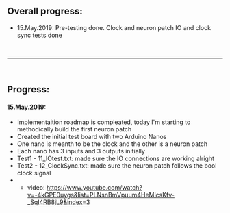 ## Overall progress:
- 15.May.2019: Pre-testing done. Clock and neuron patch IO and clock sync tests done

<br>
<hr>
<br>

## Progress:
#### 15.May.2019:
- Implementaition roadmap is compleated, today I'm starting to methodically build the first neuron patch
- Created the initial test board with two Arduino Nanos
- One nano is meanth to be the clock and the other is a neuron patch
- Each nano has 3 inputs and 3 outputs initially
- Test1 - 11_IOtest.txt: made sure the IO connections are working alright
- Test2 - 12_ClockSync.txt: made sure the neuron patch follows the bool clock signal
- - video: https://www.youtube.com/watch?v=-4kGPE0uygs&list=PLNsnBmVpuum4HeMlcsKfv-_SqI4RB8jL9&index=3
